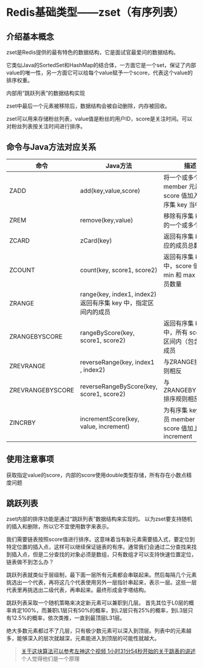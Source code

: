 # Redis基础类型——zset（有序列表）

## 介绍基本概念
zset是Redis提供的最有特色的数据结构，它是面试官最爱问的数据结构。

它类似Java的SortedSet和HashMap的结合体，一方面它是一个set，保证了内部value的唯一性，另一方面它可以给每个value赋予一个score，代表这个value的排序权重。

内部用“跳跃列表”的数据结构实现

zset中最后一个元素被移除后，数据结构会被自动删除，内存被回收。

zset可以用来存储粉丝列表，value值是粉丝的用户ID，score是关注时间。可以对粉丝列表按关注时间进行排序。


## 命令与Java方法对应关系

|命令|Java方法|描述|
|--|--|--|
|ZADD|	add(key,value,score)|	将一个或多个 member 元素及其 score 值加入到有序集 key 当中|
|ZREM|	remove(key,value)|	移除有序集 key 中的一个或多个成员|
|ZCARD|	zCard(key)|	返回有序集 key 对应的成员总数|
|ZCOUNT|	count(key, score1, score2)|	返回有序集 key 中，score 值在 min 和 max 之间成员数量|
|ZRANGE|	range(key, index1, index2)	返回有序集 key 中，指定区间内的成员|
|ZRANGEBYSCORE|	rangeByScore(key, score1, score2)|	返回有序集 key 中，所有 score 值区间内（包含）的成员|
|ZREVRANGE|	reverseRange(key, index1 , index2)|	与ZRANGE排序规则相反|
|ZREVRANGEBYSCORE|	reverseRangeByScore(key, score1, score2)|	与ZRANGEBYSCORE排序规则相反|
|ZINCRBY|	incrementScore(key, value, increment)|	为有序集 key 的成员 member 的 score 值加上增量 increment|

## 使用注意事项
获取指定value的score，内部的score使用double类型存储，所有存在小数点精度问题

## 跳跃列表
zset内部的排序功能是通过“跳跃列表”数据结构来实现的。
以为zset要支持随机的插入和删除，所以它不宜使用数字来表示。

我们需要链表按照score值进行排序。这意味着当有新元素需要插入式，要定位到特定位置的插入点，这样可以继续保证链表的有序。通常我们会通过二分查找来找到插入点，但是二分查找的对象必须是数组，只有数组才可以支持快速位置定位，链表做不到怎么办？

跳跃列表就类似于层级制，最下面一层所有元素都会串联起来。然后每隔几个元素挑选出一个代表，再将这几个代表使用另外一层指针串起来，表示一层。这些一层代表里再挑选出二级代表，再串起来。最终形成金字塔结构。

跳跃列表采取一个随机策略来决定新元素可以兼职到几层。
首先其位于L0层的概率肯定100%，而兼职L1层只有50%的概率，到L2层只有25%的概率，到L3层只有12.5%的概率，依次类推，一直到最顶层L31层。

绝大多数元素都过不了几层，只有极少数元素可以深入到顶层。列表中的元素越多，能够深入的层次就越深，元素能进入到顶层的可能性就越大。

> [关于这块算法可以参考左神这个视频 1小时31分54秒开始的关于跳表的讲述](https://www.bilibili.com/video/BV13g41157hK?p=19) 个人觉得他们是一个原理